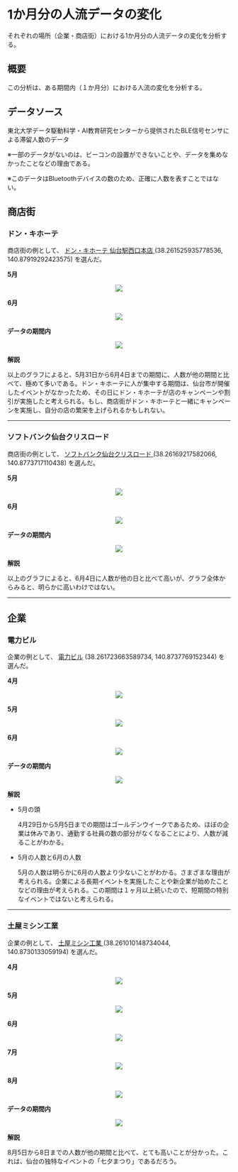# 1か月分の人流データの変化
それぞれの場所（企業・商店街）における1か月分の人流データの変化を分析する。

## 概要
この分析は、ある期間内（１か月分）における人流の変化を分析する。

## データソース
東北大学データ駆動科学・AI教育研究センターから提供されたBLE信号センサによる滞留人数のデータ

※一部のデータがないのは、ビーコンの設置ができないことや、データを集めなかったことなどの理由である。

※このデータはBluetoothデバイスの数のため、正確に人数を表すことではない。

## 商店街
### ドン・キホーテ
商店街の例として、
<a href="https://www.google.com/maps/place/Don+Quijote+Sendaieki+Nishiguchi+Honten/@38.2615751,140.8791388,20z/data=!3m1!5s0x5f8a282286e21f93:0x1e78f86f1a14dc99!4m6!3m5!1s0x5f8a29ebf3326a1f:0xfd9290a3259806c8!8m2!3d38.2616387!4d140.8792368!16s%2Fg%2F1tdd0hgt?entry=ttu">ドン・キホーテ 仙台駅西口本店 </a>
(38.261525935778536, 140.87919292423575) 
を選んだ。

**5月**
<div align="center">
  <img src="graph_by_month/p003_05.svg">
</div>

**6月**
<div align="center">
  <img src="graph_by_month/p003_06.svg">
</div>

**データの期間内**
<div align="center">
  <img src="graph_by_month/p003_all.svg">
</div>

**解説**

以上のグラフによると、5月31日から6月4日までの期間に、人数が他の期間と比べて、極めて多いである。ドン・キホーテに人が集中する期間は、仙台市が開催したイベントがなかったため、その日にドン・キホーテが店のキャンペーンや割引が実施したと考えられる。もし、商店街がドン・キホーテと一緒にキャンペーンを実施し、自分の店の繁栄を上げられるかもしれない。

---


### ソフトバンク仙台クリスロード
商店街の例として、
<a href="https://www.google.com/maps/place/Softbank+Sendai+Clis+Road/@38.2616897,140.8771525,21z/data=!3m1!5s0x5f8a282319375d9d:0x7ed4017139cece0!4m6!3m5!1s0x5f8a28231922ce7d:0x54042ff31446ee43!8m2!3d38.2617006!4d140.8773583!16s%2Fg%2F1tjl5qrn?entry=ttu">ソフトバンク仙台クリスロード </a>
(38.26169217582066, 140.8773717110438) 
を選んだ。

**5月**
<div align="center">
  <img src="graph_by_month/p011_05.svg">
</div>

**6月**
<div align="center">
  <img src="graph_by_month/p011_06.svg">
</div>

**データの期間内**
<div align="center">
  <img src="graph_by_month/p011_all.svg">
</div>

**解説**

以上のグラフによると、6月4日に人数が他の日と比べて高いが、グラフ全体からみると、明らかに高いわけではない。

---

## 企業
### 電力ビル
企業の例として、
<a href="https://www.google.com/maps/place/FamilyMart+Electricity+Building/@38.2618213,140.8737448,20z/data=!3m1!5s0x5f8a283ca46b69bb:0xbaf3fd18be527d1c!4m6!3m5!1s0x5f8a283b58ddaa5d:0xe57a2d2dfd3d4a78!8m2!3d38.261659!4d140.8737284!16s%2Fg%2F1tpn2ctw?entry=ttu">電力ビル</a>
(38.261723663589734, 140.8737769152344) 
を選んだ。

**4月**
<div align="center">
  <img src="graph_by_month/p017_04.svg">
</div>

**5月**
<div align="center">
  <img src="graph_by_month/p017_05.svg">
</div>

**6月**
<div align="center">
  <img src="graph_by_month/p017_06.svg">
</div>

**データの期間内**
<div align="center">
  <img src="graph_by_month/p017_all.svg">
</div>

**解説**
- 5月の頭

  4月29日から5月5日までの期間はゴールデンウイークであるため、ほぼの企業は休みであり、通勤する社員の数の部分がなくなることにより、人数が減ることがわかる。
- 5月の人数と6月の人数

  5月の人数は明らかに6月の人数より少ないことがわかる。さまざまな理由が考えられる。企業による長期イベントを実施したことや新企業が始めたことなどの理由が考えられる。この期間は１ヶ月以上続いたので、短期間の特別なイベントではないと考えられる。

---

### 土屋ミシン工業
企業の例として、
<a href="https://www.google.com/maps/place/38%C2%B015'39.6%22N+140%C2%B052'22.9%22E/@38.2610042,140.8704475,17z/data=!3m1!4b1!4m4!3m3!8m2!3d38.261!4d140.8730278?entry=ttu">土屋ミシン工業 </a>
(38.261010148734044, 140.8730133059194) 
を選んだ。

**4月**
<div align="center">
  <img src="graph_by_month/p021_04.svg">
</div>

**5月**
<div align="center">
  <img src="graph_by_month/p021_05.svg">
</div>

**6月**
<div align="center">
  <img src="graph_by_month/p021_06.svg">
</div>

**7月**
<div align="center">
  <img src="graph_by_month/p021_07.svg">
</div>

**8月**
<div align="center">
  <img src="graph_by_month/p021_08.svg">
</div>

**データの期間内**
<div align="center">
  <img src="graph_by_month/p021_all.svg">
</div>

**解説**

8月5日から8日までの人数が他の期間と比べて、とても高いことが分かった。これは、仙台の独特なイベントの「七夕まつり」であるだろう。
